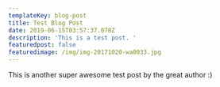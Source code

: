 ```yaml
---
templateKey: blog-post
title: Test Blog Post
date: 2019-06-15T03:57:37.078Z
description: 'This is a test post. '
featuredpost: false
featuredimage: /img/img-20171020-wa0033.jpg
---
```

This is another super awesome test post by the great author :)
